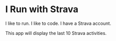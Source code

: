 # I Run with Strava

I like to run.
I like to code.
I have a Strava account.

This app will display the last 10 Strava activities.

